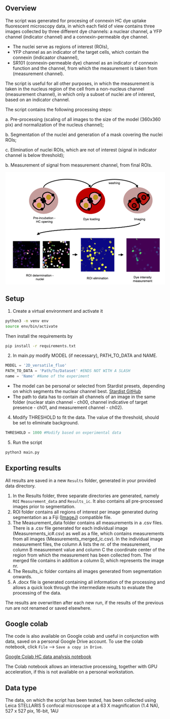 ## Overview

The script was generated for procesing of connexin HC dye uptake fluorescent microscopy data, in which each field of view contains three images collected by three different dye channels: a nuclear channel, a YFP channel (indicator channel) and a connexin-permeable dye channel. 
- The nuclei serve as regions of interest (ROIs), 
- YFP channel as an indicator of the target cells, which contain the connexin (indicaator chaannel),
- SR101 (connexin-permeable dye) channel as an indicator of connexin function and the channel, from which the measurement is taken from (measurement channel). 

The script is useful for all other purposes, in which the measurement is taken in the nucleus region of the cell from a non-nucleus channel (measurement channel), in which only a subset of nuclei are of interest, based on an indicator channel. 

The script contains the following processing steps:

a. Pre-processing (scaling of all images to the size of the model (360x360 pix) and normalization of the nucleus channel);

b. Segmentation of the nuclei and generation of a mask covering the nuclei ROIs;

c. Elimination of nuclei ROIs, which are not of interest (signal in indicator channel is below threshold);

b. Measurement of signal from measurement channel, from final ROIs.

![](img/experimenal-pipeline.png)

## Setup

1. Create a virtual environment and activate it

```sh
python3 -m venv env
source env/bin/activate
```

Then install the requirements by

```sh
pip install -r requirements.txt
```

2. In main.py modify MODEL (if necessary), PATH_TO_DATA and NAME. 

```python
MODEL = '2D_versatile_fluo'
PATH_TO_DATA = 'Path/To/Dataset' #ENDS NOT WITH A SLASH
name = 'Name' #Name of the experiment
```

- The model can be personal or selected from Stardist presets, depending on which segments the nuclear channel best. [Stardist GitHub](https://github.com/stardist/stardist)
- The path to data has to contain all channels of an image in the same folder (nuclear stain channel - ch00, channel indicative of target presence - ch01, and measurement channel - ch02).

4. Modify THRESHOLD to fit the data. The value of the threshold, should be set to eliminate background.

```python
THRESHOLD = 1000 #Modify based on experimental data
```

5. Run the script

```sh
python3 main.py
```

## Exporting results

All results are saved in a new `Results` folder, generated in your provided data directory. 

1. In the Results folder, three separate directories are generated, namely `ROI` `Measurement_data` and `Results_ic`. It also contains all pre-processed images prior to segmentation.
2. ROI folder contains all regions of interest per image generated during segmentation as a Fiji ([ImageJ](https://imagej.net/software/fiji/)) compatible file. 
3. The Measurement_data folder contains all measurements in a .csv files. There is a .csv file generated for each individual image (Measurements_ic#.csv) as well as a file, which contains measurements from all images (Measurements_merged_ic.csv). In the individual image measurement files, the column A lists the nr. of the measurement, column B measurement value and column C the coordinate center of the region from which the measurement has been collected from. The merged file contains in addition a column D, which represents the image nr.
4. The Results_ic folder contains all images generated from segmentation onwards. 
5. A .docx file is generated containing all information of the processing and allows a quick look through the intermediate results to evaluate the processing of the data. 

The results are overwritten after each new run, if the results of the previous run are not renamed or saved elsewhere. 

## Google colab

The code is also available on Google colab and useful in conjunction with data, saved on a personal Google Drive account. To use the colab notebook, click `File` --> `Save a copy in Drive`. 

[Google Colab HC data analysis notebook](https://colab.research.google.com/drive/12-i2viK8jNutXvDpBZqbASo8lOzWmQr3?usp=sharing)

The Colab notebook allows an interactive processing, together with GPU acceleration, if this is not available on a personal workstation. 

## Data type

The data, on which the script has been tested, has been collected using Leica STELLARIS 5 confocal microscope at a 63 X magnification (1.4 NA), 527 x 527 pix, 16-bit, 1AU